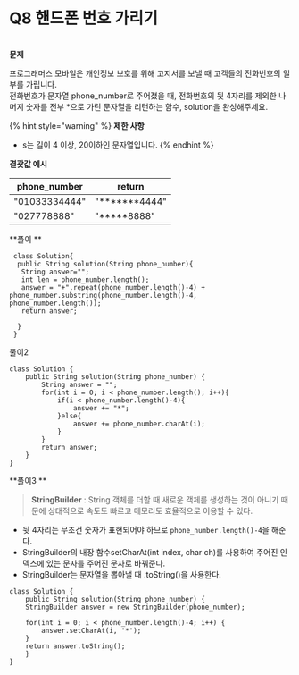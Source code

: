# Q8 핸드폰 번호 가리기

\
**문제**

프로그래머스 모바일은 개인정보 보호를 위해 고지서를 보낼 때 고객들의 전화번호의 일부를 가립니다.\
전화번호가 문자열 phone\_number로 주어졌을 때, 전화번호의 뒷 4자리를 제외한 나머지 숫자를 전부 \*으로 가린 문자열을 리턴하는 함수, solution을 완성해주세요.



{% hint style="warning" %}
**제한 사항**

* s는 길이 4 이상, 20이하인 문자열입니다.
{% endhint %}

&#x20;

**결괏값 예시**

| phone\_number | return               |
| ------------- | -------------------- |
| "01033334444" | "\*\*\*\*\*\*\*4444" |
| "027778888"   | "\*\*\*\*\*8888"     |

&#x20;



**풀이  **

```
 class Solution{
  public String solution(String phone_number){
   String answer="";
   int len = phone_number.length();
   answer = "+".repeat(phone_number.length()-4) + phone_number.substring(phone_number.length()-4, phone_number.length());
   return answer;
   
  }
 }
```



풀이2

```
class Solution { 
    public String solution(String phone_number) { 
        String answer = ""; 
        for(int i = 0; i < phone_number.length(); i++){ 
            if(i < phone_number.length()-4){ 
                answer += "*"; 
            }else{ 
                answer += phone_number.charAt(i); 
            } 
        } 
        return answer; 
    } 
}

```



**풀이3  **

> **StringBuilder** : String 객체를 더할 때 새로운 객체를 생성하는 것이 아니기 때문에 상대적으로 속도도 빠르고 메모리도 효율적으로 이용할 수 있다.

* 뒷 4자리는 무조건 숫자가 표현되어야 하므로 `phone_number.length()-4`을 해준다.
* StringBuilder의 내장 함수setCharAt(int index, char ch)를 사용하여 주어진 인덱스에 있는 문자를 주어진 문자로 바꿔준다.
* StringBuilder는 문자열을 뽑아낼 때 .toString()을 사용한다.

```
class Solution {
    public String solution(String phone_number) {		 
	StringBuilder answer = new StringBuilder(phone_number);
		 
	for(int i = 0; i < phone_number.length()-4; i++) {
		answer.setCharAt(i, '*');
	}
	return answer.toString();
    }
}
```
